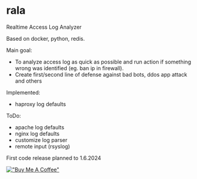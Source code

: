 # rala
Realtime Access Log Analyzer

Based on docker, python, redis.

Main goal:
 * To analyze access log as quick as possible and run action if something wrong was identified (eg. ban ip in firewall).
 * Create first/second line of defense against bad bots, ddos ​​app attack and others
   
Implemented:
 * haproxy log defaults
   
ToDo:
 * apache log defaults
 * nginx log defaults
 * customize log parser
 * remote input (rsyslog)

 
First code release planned to 1.6.2024


[!["Buy Me A Coffee"](https://www.buymeacoffee.com/assets/img/custom_images/orange_img.png)](https://www.buymeacoffee.com/miloszarsky)
